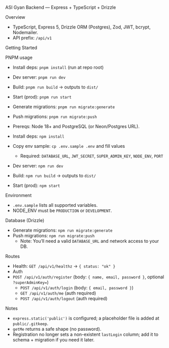 ASI Gyan Backend — Express + TypeScript + Drizzle

Overview

- TypeScript, Express 5, Drizzle ORM (Postgres), Zod, JWT, bcrypt, Nodemailer.
- API prefix: `/api/v1`

Getting Started

PNPM usage

- Install deps: `pnpm install` (run at repo root)
- Dev server: `pnpm run dev`
- Build: `pnpm run build` → outputs to `dist/`
- Start (prod): `pnpm run start`
- Generate migrations: `pnpm run migrate:generate`
- Push migrations: `pnpm run migrate:push`

- Prereqs: Node 18+ and PostgreSQL (or Neon/Postgres URL).
- Install deps: `npm install`
- Copy env sample: `cp .env.sample .env` and fill values
  - Required: `DATABASE_URL`, `JWT_SECRET`, `SUPER_ADMIN_KEY`, `NODE_ENV`, `PORT`
- Dev server: `npm run dev`
- Build: `npm run build` → outputs to `dist/`
- Start (prod): `npm start`

Environment

- `.env.sample` lists all supported variables.
- NODE_ENV must be `PRODUCTION` or `DEVELOPMENT`.

Database (Drizzle)

- Generate migrations: `npm run migrate:generate`
- Push migrations: `npm run migrate:push`
  - Note: You’ll need a valid `DATABASE_URL` and network access to your DB.

Routes

- Health: `GET /api/v1/healthz` → `{ status: "ok" }`
- Auth
- `POST /api/v1/auth/register` (body: `{ name, email, password }`, optional `?superAdminKey=`)
  - `POST /api/v1/auth/login` (body: `{ email, password }`)
  - `GET /api/v1/auth/me` (auth required)
  - `POST /api/v1/auth/logout` (auth required)

Notes

- `express.static('public')` is configured; a placeholder file is added at `public/.gitkeep`.
- `getMe` returns a safe shape (no password).
- Registration no longer sets a non-existent `lastLogin` column; add it to schema + migration if you need it later.
